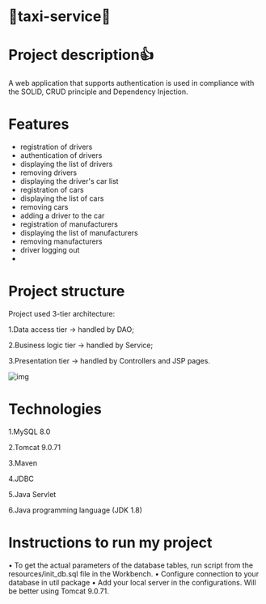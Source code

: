 # 🚖taxi-service🚖
# Project description👍
A web application that supports authentication is used in compliance with the SOLID, CRUD principle and Dependency Injection.
# Features
- registration of drivers
- authentication of drivers
- displaying the list of drivers
- removing drivers
- displaying the driver's car list
- registration of cars
- displaying the list of cars
- removing cars
- adding a driver to the car
- registration of manufacturers
- displaying the list of manufacturers
- removing manufacturers
- driver logging out
- 
# Project structure
Project used 3-tier architecture:

1.Data access tier -> handled by DAO;

2.Business logic tier -> handled by Service;

3.Presentation tier -> handled by Controllers and JSP pages.

![img](https://user-images.githubusercontent.com/111267682/220085546-10bdddea-a42f-4402-915a-6ecd37e54552.png)

# Technologies

1.MySQL 8.0

2.Tomcat 9.0.71

3.Maven

4.JDBC

5.Java Servlet

6.Java programming language (JDK 1.8)
# Instructions to run my project
• To get the actual parameters of the database tables, run script from the resources/init_db.sql file in the Workbench.
• Configure connection to your database in util package
• Add your local server in the configurations. Will be better using Tomcat 9.0.71.
